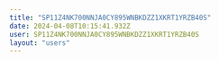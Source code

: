 ```yaml
---
title: "SP11Z4NK700NNJA0CY895WNBKDZZ1XKRT1YRZB40S"
date: 2024-04-08T10:15:41.932Z
user: SP11Z4NK700NNJA0CY895WNBKDZZ1XKRT1YRZB40S
layout: "users"
---
```

    
